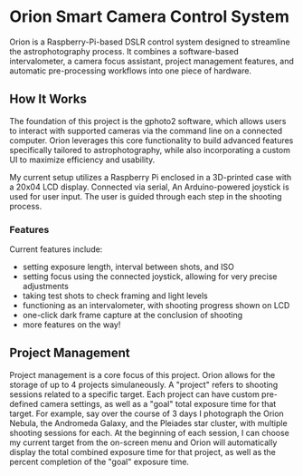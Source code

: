 # Orion Smart Camera Control System
Orion is a Raspberry-Pi-based DSLR control system designed to streamline the astrophotography process. It combines a software-based intervalometer, a camera focus assistant, project management features, and automatic pre-processing workflows into one piece of hardware.

## How It Works
The foundation of this project is the gphoto2 software, which allows users to interact with supported cameras via the command line on a connected computer. Orion leverages this core functionality to build advanced features specifically tailored to astrophotography, while also incorporating a custom UI to maximize efficiency and usability. 

My current setup utilizes a Raspberry Pi enclosed in a 3D-printed case with a 20x04 LCD display. Connected via serial, An Arduino-powered joystick is used for user input. The user is guided through each step in the shooting process. 

### Features
Current features include:
- setting exposure length, interval between shots, and ISO
- setting focus using the connected joystick, allowing for very precise adjustments
- taking test shots to check framing and light levels
- functioning as an intervalometer, with shooting progress shown on LCD
- one-click dark frame capture at the conclusion of shooting
- more features on the way!

## Project Management
Project management is a core focus of this project. Orion allows for the storage of up to 4 projects simulaneously. A "project" refers to shooting sessions related to a specific target. Each project can have custom pre-defined camera settings, as well as a "goal" total exposure time for that target. For example, say over the course of 3 days I photograph the Orion Nebula, the Andromeda Galaxy, and the Pleiades star cluster, with multiple shooting sessions for each. At the beginning of each session, I can choose my current target from the on-screen menu and Orion will automatically display the total combined exposure time for that project, as well as the percent completion of the "goal" exposure time. 
